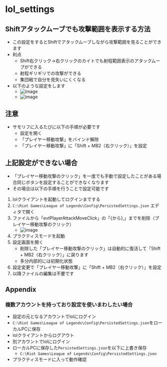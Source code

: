 # lol_settings

## Shiftアタックムーブでも攻撃範囲を表示する方法
- この設定をするとShiftでアタックムーブしながら攻撃範囲を見ることができます
- 利点
    - Shift右クリック→右クリックのカイトでも射程範囲表示のアタックムーブができる
    - 射程ギリギリでの攻撃ができる
    - 集団戦で自分を見失いにくくなる
- 以下のような設定をします
    - ![image](https://github.com/user-attachments/assets/e87e3b71-158f-4ce3-8712-97a4f413caa5)
    - ![image](https://github.com/user-attachments/assets/616cf9d0-0fde-466d-b717-6213bf1a7189)

## 注意
- サモリフに入るたびに以下の手順が必要です
    - 設定を開く
    - 「プレイヤー移動攻撃」をバインド解除
    - 「プレイヤー移動攻撃」に「Shift + MB2（右クリック）」を設定

## 上記設定ができない場合
- 「プレイヤー移動攻撃のクリック」を一度でも手動で設定したことがある場合同じボタンを設定することができなくなります
- その場合は以下の手順を行うことで設定可能です
1. lolクライアントを起動してログインまでする
2. `C:\Riot Games\League of Legends\Config\PersistedSettings.json` エディタで開く
3. ファイルから「evtPlayerAttackMoveClick」の「{から},」までを削除（プレイヤー移動攻撃のクリック）
    - ![image](https://github.com/user-attachments/assets/f7230765-6214-4b26-bae1-8ac24640b1d4)
4. プラクティスモードを起動
5. 設定画面を開く
    - 削除した「プレイヤー移動攻撃のクリック」は自動的に復活して「Shift + MB2（右クリック）」に戻ります
    - 多分内部的には初期化状態
6. 設定変更で「プレイヤー移動攻撃」に「Shift + MB2（右クリック）」を設定
7. 以降ファイルの編集は不要です

## Appendix

### 複数アカウントを持っており設定を使いまわしたい場合
- 設定の元となるアカウントでlolにログイン
- `C:\Riot Games\League of Legends\Config\PersistedSettings.json`をローカルPCに保存
- lolクライアントからログアウト
- 別アカウントでlolにログイン
- ローカルPCに保存した`PersistedSettings.json`を以下に上書き保存
    - `C:\Riot Games\League of Legends\Config\PersistedSettings.json`
- プラクティスモードに入って動作確認
